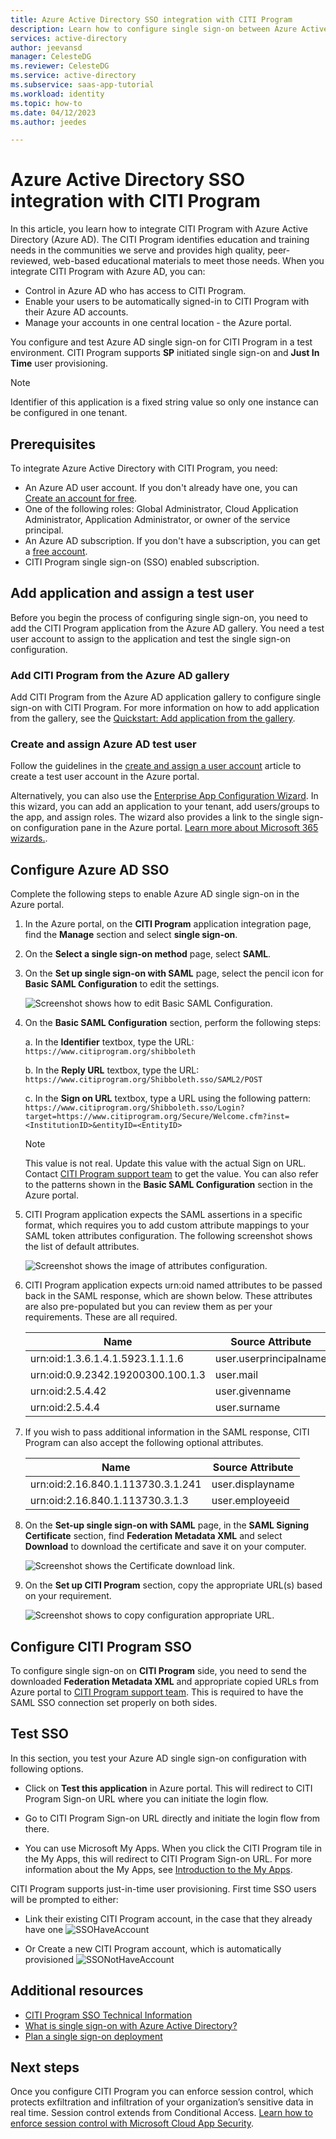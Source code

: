 ```yaml
---
title: Azure Active Directory SSO integration with CITI Program
description: Learn how to configure single sign-on between Azure Active Directory and CITI Program.
services: active-directory
author: jeevansd
manager: CelesteDG
ms.reviewer: CelesteDG
ms.service: active-directory
ms.subservice: saas-app-tutorial
ms.workload: identity
ms.topic: how-to
ms.date: 04/12/2023
ms.author: jeedes

---
```


# Azure Active Directory SSO integration with CITI Program

In this article, you learn how to integrate CITI Program with Azure Active Directory (Azure AD). The CITI Program identifies education and training needs in the communities we serve and provides high quality, peer-reviewed, web-based educational materials to meet those needs. When you integrate CITI Program with Azure AD, you can:

* Control in Azure AD who has access to CITI Program.
* Enable your users to be automatically signed-in to CITI Program with their Azure AD accounts.
* Manage your accounts in one central location - the Azure portal.

You configure and test Azure AD single sign-on for CITI Program in a test environment. CITI Program supports **SP** initiated single sign-on and **Just In Time** user provisioning.

> [!NOTE]
> Identifier of this application is a fixed string value so only one instance can be configured in one tenant.

## Prerequisites

To integrate Azure Active Directory with CITI Program, you need:

* An Azure AD user account. If you don't already have one, you can [Create an account for free](https://azure.microsoft.com/free/?WT.mc_id=A261C142F).
* One of the following roles: Global Administrator, Cloud Application Administrator, Application Administrator, or owner of the service principal.
* An Azure AD subscription. If you don't have a subscription, you can get a [free account](https://azure.microsoft.com/free/).
* CITI Program single sign-on (SSO) enabled subscription.

## Add application and assign a test user

Before you begin the process of configuring single sign-on, you need to add the CITI Program application from the Azure AD gallery. You need a test user account to assign to the application and test the single sign-on configuration.

### Add CITI Program from the Azure AD gallery

Add CITI Program from the Azure AD application gallery to configure single sign-on with CITI Program. For more information on how to add application from the gallery, see the [Quickstart: Add application from the gallery](../manage-apps/add-application-portal.md).

### Create and assign Azure AD test user

Follow the guidelines in the [create and assign a user account](../manage-apps/add-application-portal-assign-users.md) article to create a test user account in the Azure portal.

Alternatively, you can also use the [Enterprise App Configuration Wizard](https://portal.office.com/AdminPortal/home?Q=Docs#/azureadappintegration). In this wizard, you can add an application to your tenant, add users/groups to the app, and assign roles. The wizard also provides a link to the single sign-on configuration pane in the Azure portal. [Learn more about Microsoft 365 wizards.](/microsoft-365/admin/misc/azure-ad-setup-guides). 

## Configure Azure AD SSO

Complete the following steps to enable Azure AD single sign-on in the Azure portal.

1. In the Azure portal, on the **CITI Program** application integration page, find the **Manage** section and select **single sign-on**.
1. On the **Select a single sign-on method** page, select **SAML**.
1. On the **Set up single sign-on with SAML** page, select the pencil icon for **Basic SAML Configuration** to edit the settings.

   ![Screenshot shows how to edit Basic SAML Configuration.](common/edit-urls.png "Basic Configuration")

1. On the **Basic SAML Configuration** section, perform the following steps:

	a. In the **Identifier** textbox, type the URL:
	`https://www.citiprogram.org/shibboleth`

	b. In the **Reply URL** textbox, type the URL:
	`https://www.citiprogram.org/Shibboleth.sso/SAML2/POST`

	c. In the **Sign on URL** textbox, type a URL using the following pattern:
	`https://www.citiprogram.org/Shibboleth.sso/Login?target=https://www.citiprogram.org/Secure/Welcome.cfm?inst=<InstitutionID>&entityID=<EntityID>`

	> [!NOTE]
	> This value is not real. Update this value with the actual Sign on URL. Contact [CITI Program support team](mailto:shibboleth@citiprogram.org) to get the value. You can also refer to the patterns shown in the **Basic SAML Configuration** section in the Azure portal.

1. CITI Program application expects the SAML assertions in a specific format, which requires you to add custom attribute mappings to your SAML token attributes configuration. The following screenshot shows the list of default attributes.

	![Screenshot shows the image of attributes configuration.](common/default-attributes.png "Default Attributes")

1. CITI Program application expects urn:oid named attributes to be passed back in the SAML response, which are shown below. These attributes are also pre-populated but you can review them as per your requirements. These are all required.

	| Name |  Source Attribute|
	| ---------------|  --------- |
	| urn:oid:1.3.6.1.4.1.5923.1.1.1.6 | user.userprincipalname |
	| urn:oid:0.9.2342.19200300.100.1.3 | user.mail |
	| urn:oid:2.5.4.42 | user.givenname |
	| urn:oid:2.5.4.4 | user.surname |

1. If you wish to pass additional information in the SAML response, CITI Program can also accept the following optional attributes.

	| Name |  Source Attribute|
	| ---------------|  --------- |
	| urn:oid:2.16.840.1.113730.3.1.241 | user.displayname |
	| urn:oid:2.16.840.1.113730.3.1.3 | user.employeeid |

1. On the **Set-up single sign-on with SAML** page, in the **SAML Signing Certificate** section,  find **Federation Metadata XML** and select **Download** to download the certificate and save it on your computer.

    ![Screenshot shows the Certificate download link.](common/metadataxml.png "Certificate")

1. On the **Set up CITI Program** section, copy the appropriate URL(s) based on your requirement.

	![Screenshot shows to copy configuration appropriate URL.](common/copy-configuration-urls.png "Metadata")

## Configure CITI Program SSO

To configure single sign-on on **CITI Program** side, you need to send the downloaded **Federation Metadata XML** and appropriate copied URLs from Azure portal to [CITI Program support team](mailto:shibboleth@citiprogram.org). This is required to have the SAML SSO connection set properly on both sides.

## Test SSO 

In this section, you test your Azure AD single sign-on configuration with following options. 

* Click on **Test this application** in Azure portal. This will redirect to CITI Program Sign-on URL where you can initiate the login flow. 

* Go to CITI Program Sign-on URL directly and initiate the login flow from there.

* You can use Microsoft My Apps. When you click the CITI Program tile in the My Apps, this will redirect to CITI Program Sign-on URL. For more information about the My Apps, see [Introduction to the My Apps](../user-help/my-apps-portal-end-user-access.md).

CITI Program supports just-in-time user provisioning. First time SSO users will be prompted to either: 

* Link their existing CITI Program account, in the case that they already have one
![SSOHaveAccount](https://user-images.githubusercontent.com/46728557/228357500-a74489c7-8c5f-4cbe-ad47-9757d3d9fbe6.PNG "Link existing CITI Program account")

* Or Create a new CITI Program account, which is automatically provisioned
![SSONotHaveAccount](https://user-images.githubusercontent.com/46728557/228357503-f4eba4bb-f3fa-43e9-a98a-f0da87074eeb.PNG "Provision new CITI Program account")

## Additional resources

* [CITI Program SSO Technical Information](https://support.citiprogram.org/s/article/single-sign-on-sso-and-shibboleth-technical-specs#EntityInformation)
* [What is single sign-on with Azure Active Directory?](../manage-apps/what-is-single-sign-on.md)
* [Plan a single sign-on deployment](../manage-apps/plan-sso-deployment.md)

## Next steps

Once you configure CITI Program you can enforce session control, which protects exfiltration and infiltration of your organization’s sensitive data in real time. Session control extends from Conditional Access. [Learn how to enforce session control with Microsoft Cloud App Security](/cloud-app-security/proxy-deployment-aad).